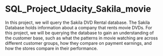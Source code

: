 # SQL_Project_Udacity_Sakila_movie

In this project, we will query the Sakila DVD Rental database. 
The Sakila Database holds information about a company that rents movie DVDs. 
For this project, we will be querying the database to gain an understanding of the customer base, such as what the patterns in movie watching are across different customer groups, how they compare on payment earnings, and how the stores compare in their performance. 
